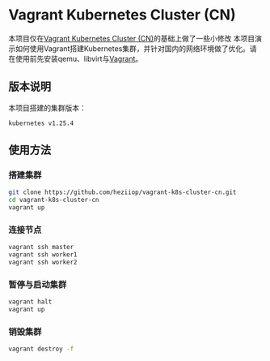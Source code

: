 # Vagrant Kubernetes Cluster (CN)

本项目仅在[Vagrant Kubernetes Cluster (CN)](https://gitee.com/bambrow/vagrant-k8s-cluster-cn)的基础上做了一些小修改
本项目演示如何使用Vagrant搭建Kubernetes集群，并针对国内的网络环境做了优化。请在使用前先安装qemu、libvirt与[Vagrant](https://www.vagrantup.com/docs/installation)。

## 版本说明

本项目搭建的集群版本：
```
kubernetes v1.25.4
```

## 使用方法

### 搭建集群
```bash
git clone https://github.com/heziiop/vagrant-k8s-cluster-cn.git
cd vagrant-k8s-cluster-cn
vagrant up
```

### 连接节点
```bash
vagrant ssh master
vagrant ssh worker1
vagrant ssh worker2
```

### 暂停与启动集群
```bash
vagrant halt
vagrant up
```

### 销毁集群
```bash
vagrant destroy -f
```
